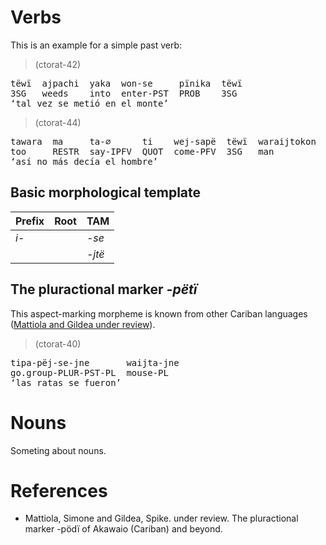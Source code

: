 # Verbs

This is an example for a simple past verb:


> (ctorat-42) 
<pre>
tëwï  ajpachi  yaka  won-se     pïnika  tëwï  
3SG   weeds    into  enter-PST  PROB    3SG  
‘tal vez se metió en el monte’</pre>


> (ctorat-44) 
<pre>
tawara  ma     ta-∅      ti    wej-sapë  tëwï  waraijtokon  maniki  
too     RESTR  say-IPFV  QUOT  come-PFV  3SG   man          AN.REL  
‘así no más decía el hombre’</pre>


## Basic morphological template

| Prefix    | Root   | TAM          |
|:----------|:-------|:-------------|
| _i-_ |        | _-se_ |
|           |        | _-jtë_ |

## The pluractional marker _-pëtï_
This aspect-marking morpheme is known from other Cariban languages ([Mattiola and Gildea under review](#source-mattiola2020pluractional)).


> (ctorat-40) 
<pre>
tipa-pëj-se-jne       waijta-jne  
go.group-PLUR-PST-PL  mouse-PL  
‘las ratas se fueron’</pre>



# Nouns

Someting about nouns.
# References
- <a id="source-mattiola2020pluractional"> </a>Mattiola, Simone and Gildea, Spike. under review. The pluractional marker -pödï of Akawaio (Cariban) and beyond.
